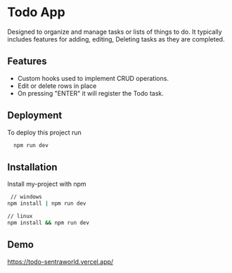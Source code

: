 # Todo App

Designed to organize and manage tasks or lists of things to do. It typically includes features for adding, editing, Deleting tasks as they are completed.

## Features

- Custom hooks used to implement CRUD operations.
- Edit or delete rows in place
- On pressing "ENTER" it will register the Todo task.

## Deployment

To deploy this project run

```bash
  npm run dev
```

## Installation

Install my-project with npm

```bash
 // windows
npm install | npm run dev

// linux
npm install && npm run dev
```

## Demo

https://todo-sentraworld.vercel.app/
